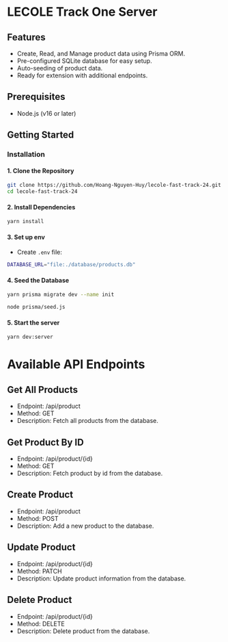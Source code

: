 # LECOLE Track One Server

## Features
- Create, Read, and Manage product data using Prisma ORM.
- Pre-configured SQLite database for easy setup.
- Auto-seeding of product data.
- Ready for extension with additional endpoints.

## Prerequisites
- Node.js (v16 or later)

## Getting Started

### Installation

#### 1. Clone the Repository
```bash
git clone https://github.com/Hoang-Nguyen-Huy/lecole-fast-track-24.git
cd lecole-fast-track-24
```

#### 2. Install Dependencies
```bash
yarn install
```

#### 3. Set up env
- Create ```.env``` file:
```bash
DATABASE_URL="file:./database/products.db"
```

#### 4. Seed the Database
```bash
yarn prisma migrate dev --name init

node prisma/seed.js
```

#### 5. Start the server
```bash
yarn dev:server
```

# Available API Endpoints

## Get All Products
- Endpoint: /api/product
- Method: GET
- Description: Fetch all products from the database.

## Get Product By ID
- Endpoint: /api/product/{id}
- Method: GET
- Description: Fetch product by id from the database.

## Create Product
- Endpoint: /api/product
- Method: POST
- Description: Add a new product to the database.

## Update Product
- Endpoint: /api/product/{id}
- Method: PATCH
- Description: Update product information from the database.

## Delete Product
- Endpoint: /api/product/{id}
- Method: DELETE
- Description: Delete product from the database.
